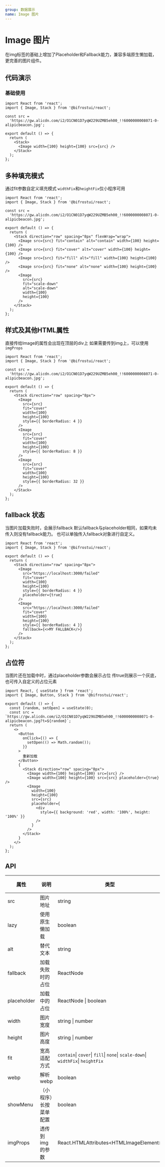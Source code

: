 ```yaml
---
group: 数据展示
name: Image 图片
---
```


# Image 图片

在img标签的基础上增加了Placeholder和Fallback能力，兼容多端原生懒加载，更完善的图片组件。

## 代码演示

### 基础使用

```tsx
import React from 'react';
import { Image, Stack } from '@bifrostui/react';

const src =
  'https://gw.alicdn.com/i2/O1CN01D7yqW229UZMB5eh00_!!6000000008071-0-alipicbeacon.jpg';

export default () => {
  return (
    <Stack>
      <Image width={100} height={100} src={src} />
    </Stack>
  );
};
```

## 多种填充模式

通过fit参数自定义填充模式
`widthFix`和`heightFix`仅小程序可用

```tsx
import React from 'react';
import { Image, Stack } from '@bifrostui/react';

const src =
  'https://gw.alicdn.com/i2/O1CN01D7yqW229UZMB5eh00_!!6000000008071-0-alipicbeacon.jpg';

export default () => {
  return (
    <Stack direction="row" spacing="8px" flexWrap="wrap">
      <Image src={src} fit="contain" alt="contain" width={100} height={100} />
      <Image src={src} fit="cover" alt="cover" width={100} height={100} />
      <Image src={src} fit="fill" alt="fill" width={100} height={100} />
      <Image src={src} fit="none" alt="none" width={100} height={100} />
      <Image
        src={src}
        fit="scale-down"
        alt="scale-down"
        width={100}
        height={100}
      />
    </Stack>
  );
};
```

## 样式及其他HTML属性

直接传给Image的属性会出现在顶层的div上
如果需要传到img上，可以使用`imgProps`

```tsx
import React from 'react';
import { Image, Stack } from '@bifrostui/react';

const src =
  'https://gw.alicdn.com/i2/O1CN01D7yqW229UZMB5eh00_!!6000000008071-0-alipicbeacon.jpg';

export default () => {
  return (
    <Stack direction="row" spacing="8px">
      <Image
        src={src}
        fit="cover"
        width={100}
        height={100}
        style={{ borderRadius: 4 }}
      />
      <Image
        src={src}
        fit="cover"
        width={100}
        height={100}
        style={{ borderRadius: 8 }}
      />
      <Image
        src={src}
        fit="cover"
        width={100}
        height={100}
        style={{ borderRadius: 32 }}
      />
    </Stack>
  );
};
```

## fallback 状态

当图片加载失败时，会展示fallback
默认fallback与placeholder相同，如果均未传入则没有fallback能力。
也可以单独传入fallback对象进行自定义。

```tsx
import React from 'react';
import { Image, Stack } from '@bifrostui/react';

export default () => {
  return (
    <Stack direction="row" spacing="8px">
      <Image
        src="https://localhost:3000/failed"
        fit="cover"
        width={100}
        height={100}
        style={{ borderRadius: 4 }}
        placeholder={true}
      />
      <Image
        src="https://localhost:3000/failed"
        fit="cover"
        width={100}
        height={100}
        style={{ borderRadius: 4 }}
        fallback={<>MY FALLBACK</>}
      />
    </Stack>
  );
};
```

## 占位符

当图片还在加载中时，通过placeholder参数会展示占位
传true则展示一个灰底，也可传入自定义的占位元素

```tsx
import React, { useState } from 'react';
import { Image, Button, Stack } from '@bifrostui/react';

export default () => {
  const [random, setOpen] = useState(0);
  const src = `https://gw.alicdn.com/i2/O1CN01D7yqW229UZMB5eh00_!!6000000008071-0-alipicbeacon.jpg?t=${random}`;
  return (
    <>
      <Button
        onClick={() => {
          setOpen(() => Math.random());
        }}
      >
        重新加载
      </Button>
      {
        <Stack direction="row" spacing="8px">
          <Image width={100} height={100} src={src} />
          <Image width={100} height={100} src={src} placeholder={true} />
          <Image
            width={100}
            height={100}
            src={src}
            placeholder={
              <div
                style={{ background: 'red', width: '100%', height: '100%' }}
              />
            }
          />
        </Stack>
      }
    </>
  );
};
```

## API

| 属性        | 说明                   | 类型                                                                            | 默认值 |
| ----------- | ---------------------- | ------------------------------------------------------------------------------- | ------ |
| src         | 图片地址               | string                                                                          | -      |
| lazy        | 使用原生懒加载         | boolean                                                                         | false  |
| alt         | 替代文本               | string                                                                          | -      |
| fallback    | 加载失败时的占位       | ReactNode                                                                       | -      |
| placeholder | 加载中的占位           | ReactNode \| boolean                                                            | -      |
| width       | 图片宽度               | string \| number                                                                | -      |
| height      | 图片高度               | string \| number                                                                | -      |
| fit         | 宽高适配方式           | `contain`\| `cover`\| `fill`\| `none`\| `scale-down`\| `widthFix`\| `heightFix` | `fill` |
| webp        | 解析webp               | boolean                                                                         | false  |
| showMenu    | （小程序）长按菜单配置 | boolean                                                                         | false  |
| imgProps    | 透传到img的参数        | React.HTMLAttributes\<HTMLImageElement\>                                        | -      |
